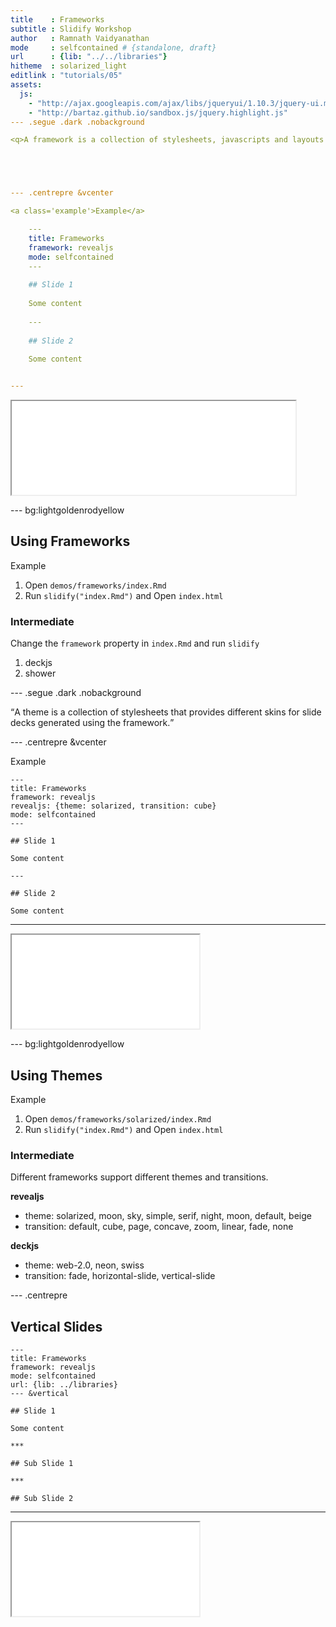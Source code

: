 ```yaml
---
title    : Frameworks
subtitle : Slidify Workshop
author   : Ramnath Vaidyanathan
mode     : selfcontained # {standalone, draft}
url      : {lib: "../../libraries"}
hitheme  : solarized_light
editlink : "tutorials/05"
assets:
  js:
    - "http://ajax.googleapis.com/ajax/libs/jqueryui/1.10.3/jquery-ui.min.js"
    - "http://bartaz.github.io/sandbox.js/jquery.highlight.js"
--- .segue .dark .nobackground

<q>A framework is a collection of stylesheets, javascripts and layouts that control the style and appearance of a slide deck.</q>





--- .centrepre &vcenter

<a class='example'>Example</a>

    ---
    title: Frameworks
    framework: revealjs
    mode: selfcontained
    ---
     
    ## Slide 1
     
    Some content
     
    --- 
     
    ## Slide 2
     
    Some content


---
```


<iframe src='../../demos/frameworks/index.html' width=90%></iframe>


--- bg:lightgoldenrodyellow

## Using Frameworks

<a class='example'>Example</a>

1. Open `demos/frameworks/index.Rmd`
2. Run `slidify("index.Rmd")` and Open `index.html`

### Intermediate

Change the `framework` property in `index.Rmd` and run `slidify`

1. deckjs
2. shower

--- .segue .dark .nobackground

<q>A theme is a collection of stylesheets that provides different skins for slide decks generated using the framework.</q>

--- .centrepre &vcenter

<a class='example'>Example</a>

    ---
    title: Frameworks
    framework: revealjs
    revealjs: {theme: solarized, transition: cube}
    mode: selfcontained
    ---
     
    ## Slide 1
     
    Some content
     
    --- 
     
    ## Slide 2
     
    Some content

---

<iframe src='../../demos/frameworks/solarized/index.html'></iframe>

--- bg:lightgoldenrodyellow

## Using Themes

<a class='example'>Example</a>

1. Open `demos/frameworks/solarized/index.Rmd`
2. Run `slidify("index.Rmd")` and Open `index.html`

### Intermediate

Different frameworks support different themes and transitions.

__revealjs__

- theme: solarized, moon, sky, simple, serif, night, moon, default, beige
- transition: default, cube, page, concave, zoom, linear, fade, none

__deckjs__

- theme: web-2.0, neon, swiss
- transition: fade, horizontal-slide, vertical-slide

--- .centrepre

## Vertical Slides

 	---
 	title: Frameworks
 	framework: revealjs
 	mode: selfcontained
 	url: {lib: ../libraries}
 	--- &vertical
 	     
 	## Slide 1
 	     
 	Some content
 	
 	*** 
 	    
 	## Sub Slide 1
 	    
 	***
 	    
 	## Sub Slide 2
 	


---

<iframe src='../../demos/frameworks/vertical/index.html'></iframe>











